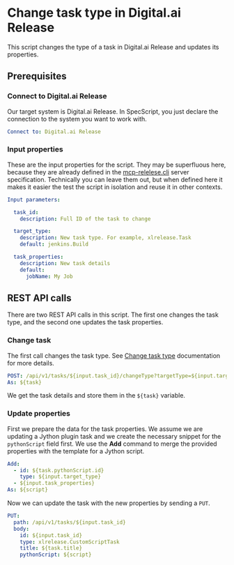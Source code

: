 # Change task type in Digital.ai Release

This script changes the type of a task in Digital.ai Release and updates its properties.

## Prerequisites

### Connect to Digital.ai Release

Our target system is Digital.ai Release. In SpecScript, you just declare the connection to the system you want to work
with.

```yaml specscript
Connect to: Digital.ai Release
```

### Input properties

These are the input properties for the script. They may be superfluous here, because they are already defined in
the [mcp-relelese.cli](mcp-release.cli) server specification. Technically you can leave them out, but when defined here
it makes it easier the test the script in isolation and reuse it in other contexts.

```yaml specscript
Input parameters:

  task_id:
    description: Full ID of the task to change

  target_type:
    description: New task type. For example, xlrelease.Task
    default: jenkins.Build

  task_properties:
    description: New task details
    default:
      jobName: My Job
```

## REST API calls

There are two REST API calls in this script. The first one changes the task type, and the second one updates the task
properties.

### Change task

The first call changes the task type.
See [Change task type](https://apidocs.digital.ai/xl-release/25.1.x/rest-docs/#change-task-type) documentation for more
details.

```yaml specscript
POST: /api/v1/tasks/${input.task_id}/changeType?targetType=${input.target_type}
As: ${task}
```

We get the task details and store them in the `${task}` variable.

### Update properties

First we prepare the data for the task properties. We assume we are updating a Jython plugin task and we create the
necessary snippet for the `pythonScript` field first. We use the **Add** command to merge the provided properties with
the template for a Jython script.

```yaml specscript
Add:
  - id: ${task.pythonScript.id}
    type: ${input.target_type}
  - ${input.task_properties}
As: ${script}
```

Now we can update the task with the new properties by sending a `PUT`.

```yaml specscript
PUT:
  path: /api/v1/tasks/${input.task_id}
  body:
    id: ${input.task_id}
    type: xlrelease.CustomScriptTask
    title: ${task.title}
    pythonScript: ${script}
```